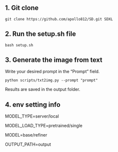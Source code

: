 ## 1. Git clone
``git clone https://github.com/apollo812/SD.git SDXL``

## 2. Run the setup.sh file
``bash setup.sh``

## 3. Generate the image from text
Write your desired prompt in the “Prompt” field.

``python scripts/txt2img.py --prompt "prompt"``

Results are saved in the output folder.

## 4. env setting info
MODEL_TYPE=server/local

MODEL_LOAD_TYPE=pretrained/single

MODEL=base/refiner

OUTPUT_PATH=output